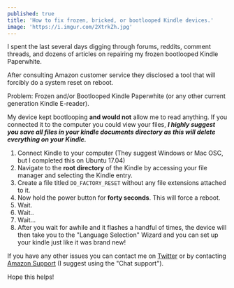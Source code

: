 ```yaml
---
published: true
title: 'How to fix frozen, bricked, or bootlooped Kindle devices.'
image: 'https://i.imgur.com/2XtrkZh.jpg'
---
```

I spent the last several days digging through forums, reddits, comment threads, and dozens of articles on repairing my frozen bootlooped Kindle Paperwhite. 

After consulting Amazon customer service they disclosed a tool that will forcibly do a system reset on reboot. 

Problem: Frozen and/or Bootlooped Kindle Paperwhite (or any other current generation Kindle E-reader). 

My device kept bootlooping **and would not** allow me to read anything. If you connected it to the computer you could view your files, ***I highly suggest you save all files in your kindle documents directory as this will delete everything on your Kindle.***

1. Connect Kindle to your computer (They suggest Windows or Mac OSC, but I completed this on Ubuntu 17.04) 
2. Navigate to the **root directory** of the Kindle by accessing your file manager and selecting the Kindle entry. 
3. Create a file titled `DO_FACTORY_RESET` without any file extensions attached to it. 
4. Now hold the power button for **forty seconds**. This will force a reboot. 
5. Wait. 
6. Wait..
7. Wait...
8. After you wait for awhile and it flashes a handful of times, the device will then take you to the "Language Selection" Wizard and you can set up your kindle just like it was brand new! 

If you have any other issues you can contact me on [Twitter](https://twitter.com/MacleodSawyerMD) or by contacting [Amazon Support](https://www.amazon.com/gp/help/contact-us/general-questions.html?#) (I suggest using the "Chat support"). 

Hope this helps!
